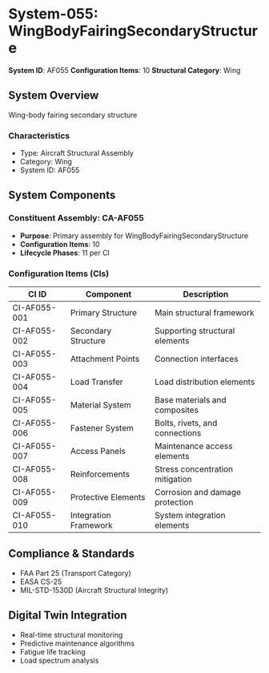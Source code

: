 # System-055: WingBodyFairingSecondaryStructure

**System ID**: AF055
**Configuration Items**: 10
**Structural Category**: Wing

## System Overview

Wing-body fairing secondary structure

### Characteristics
- Type: Aircraft Structural Assembly
- Category: Wing
- System ID: AF055

## System Components

### Constituent Assembly: CA-AF055
- **Purpose**: Primary assembly for WingBodyFairingSecondaryStructure
- **Configuration Items**: 10
- **Lifecycle Phases**: 11 per CI

### Configuration Items (CIs)

| CI ID | Component | Description |
|-------|-----------|-------------|
| CI-AF055-001 | Primary Structure | Main structural framework |
| CI-AF055-002 | Secondary Structure | Supporting structural elements |
| CI-AF055-003 | Attachment Points | Connection interfaces |
| CI-AF055-004 | Load Transfer | Load distribution elements |
| CI-AF055-005 | Material System | Base materials and composites |
| CI-AF055-006 | Fastener System | Bolts, rivets, and connections |
| CI-AF055-007 | Access Panels | Maintenance access elements |
| CI-AF055-008 | Reinforcements | Stress concentration mitigation |
| CI-AF055-009 | Protective Elements | Corrosion and damage protection |
| CI-AF055-010 | Integration Framework | System integration elements |

## Compliance & Standards
- FAA Part 25 (Transport Category)
- EASA CS-25
- MIL-STD-1530D (Aircraft Structural Integrity)

## Digital Twin Integration
- Real-time structural monitoring
- Predictive maintenance algorithms
- Fatigue life tracking
- Load spectrum analysis
